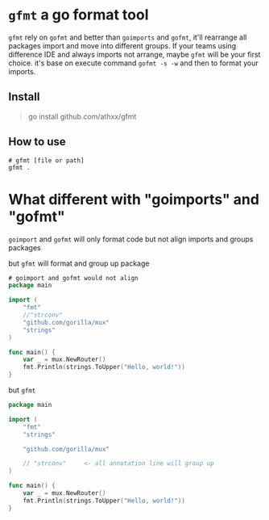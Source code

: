 # `gfmt` a go format tool
`gfmt` rely on `gofmt` and better than `goimports` and `gofmt`, it'll
rearrange all packages import and move into different groups. If your teams
using difference IDE and always imports not arrange, maybe `gfmt` will be
your first choice. it's base on execute command `gofmt -s -w` and then
to format your imports.

## Install
> go install github.com/athxx/gfmt
> 
## How to use

```shell
# gfmt [file or path]
gfmt .
```

# What different with "goimports" and "gofmt"

`goimport` and  `gofmt` will only format code but not align imports and groups packages

but `gfmt` will format and group up package

```go
# goimport and gofmt would not align
package main

import (
	"fmt"
	//"strconv"
	"github.com/gorilla/mux"
	"strings"
)

func main() {
	var _ = mux.NewRouter()
	fmt.Println(strings.ToUpper("Hello, world!"))
}
```

but `gfmt`

```go
package main

import (
	"fmt"
	"strings"

	"github.com/gorilla/mux"

	// "strconv"     <- all annotation line will group up 
)

func main() {
	var _ = mux.NewRouter()
	fmt.Println(strings.ToUpper("Hello, world!"))
}
```
